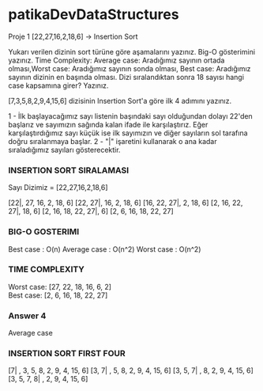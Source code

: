 # patikaDevDataStructures

Proje 1
[22,27,16,2,18,6] -> Insertion Sort

Yukarı verilen dizinin sort türüne göre aşamalarını yazınız.
Big-O gösterimini yazınız.
Time Complexity: Average case: Aradığımız sayının ortada olması,Worst case: Aradığımız sayının sonda olması, Best case: Aradığımız sayının dizinin en başında olması.
Dizi sıralandıktan sonra 18 sayısı hangi case kapsamına girer? Yazınız.

[7,3,5,8,2,9,4,15,6] dizisinin Insertion Sort'a göre ilk 4 adımını yazınız.

1 - İlk başlayacağımız sayı listenin başındaki sayı olduğundan dolayı 22'den başlarız ve sayımızın sağında kalan ifade ile karşılaştırız. Eğer karşılaştırdığımız sayı küçük ise ilk sayımızın ve diğer sayıların sol tarafına doğru sıralanmaya başlar.
2 - "|" işaretini kullanarak o ana kadar sıraladığımız sayıları gösterecektir.


### INSERTION SORT SIRALAMASI ###
Sayı Dizimiz = [22,27,16,2,18,6]

[22|, 27, 16, 2, 18, 6] 
[22, 27|, 16, 2, 18, 6]
[16, 22, 27|, 2, 18, 6] 
[2, 16, 22, 27|, 18, 6] 
[2, 16, 18, 22, 27|, 6] 
[2, 6, 16, 18, 22, 27]

### BIG-O GOSTERIMI ###

Best case    : O(n)
Average case : O(n^2)
Worst case   : O(n^2)


### TIME COMPLEXITY ###

Worst case: [27, 22, 18, 16, 6, 2]  
Best case: [2, 6, 16, 18, 22, 27]

### Answer 4 ###

Average case

### INSERTION SORT FIRST FOUR ###

[7| , 3, 5, 8, 2, 9, 4, 15, 6]
[3, 7| , 5, 8, 2, 9, 4, 15, 6]
[3, 5, 7| , 8, 2, 9, 4, 15, 6]
[3, 5, 7, 8| , 2, 9, 4, 15, 6]
